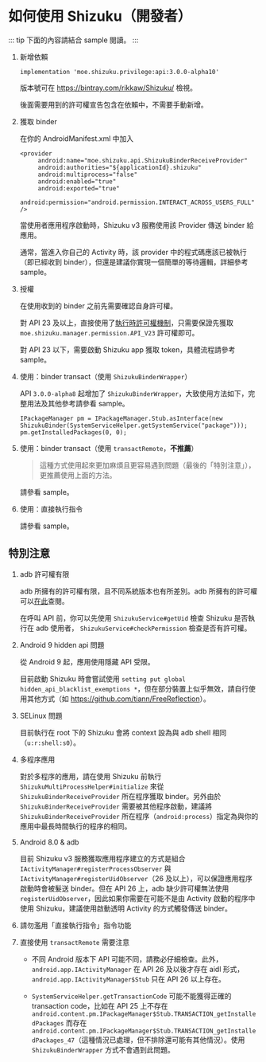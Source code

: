 # 如何使用 Shizuku（開發者）

::: tip
下面的內容請結合 sample 閱讀。
:::

1. 新增依賴
   
   ```
   implementation 'moe.shizuku.privilege:api:3.0.0-alpha10'
   ```

   版本號可在 <https://bintray.com/rikkaw/Shizuku/> 檢視。

   後面需要用到的許可權宣告包含在依賴中，不需要手動新增。
   
2. 獲取 binder

   在你的 AndroidManifest.xml 中加入

   ```
   <provider
        android:name="moe.shizuku.api.ShizukuBinderReceiveProvider"
        android:authorities="${applicationId}.shizuku"
        android:multiprocess="false"
        android:enabled="true"
        android:exported="true"
        android:permission="android.permission.INTERACT_ACROSS_USERS_FULL" />
   ```

   當使用者應用程序啟動時，Shizuku v3 服務使用該 Provider 傳送 binder 給應用。

   通常，當進入你自己的 Activity 時，該 provider 中的程式碼應該已被執行（即已經收到 binder），但還是建議你實現一個簡單的等待邏輯，詳細參考 sample。

3. 授權

   在使用收到的 binder 之前先需要確認自身許可權。

   對 API 23 及以上，直接使用了[執行時許可權機制](https://developer.android.com/distribute/best-practices/develop/runtime-permissions)，只需要保證先獲取 `moe.shizuku.manager.permission.API_V23` 許可權即可。

   對 API 23 以下，需要啟動 Shizuku app 獲取 token，具體流程請參考 sample。

4. 使用：binder transact（使用 `ShizukuBinderWrapper`）

   API `3.0.0-alpha8` 起增加了 `ShizukuBinderWrapper`，大致使用方法如下，完整用法及其他參考請參看 sample。

   ```
   IPackageManager pm = IPackageManager.Stub.asInterface(new ShizukuBinder(SystemServiceHelper.getSystemService("package")));
   pm.getInstalledPackages(0, 0);
   ```

5. 使用：binder transact（使用 `transactRemote`，**不推薦**）

   > 這種方式使用起來更加麻煩且更容易遇到問題（最後的「特別注意」），更推薦使用上面的方法。

   請參看 sample。

6. 使用：直接執行指令
     
   請參看 sample。

## 特別注意

1. adb 許可權有限

   adb 所擁有的許可權有限，且不同系統版本也有所差別。adb 所擁有的許可權可以[在此](https://github.com/aosp-mirror/platform_frameworks_base/blob/master/packages/Shell/AndroidManifest.xml)查閱。
   
   在呼叫 API 前，你可以先使用 `ShizukuService#getUid` 檢查 Shizuku 是否執行在 adb 使用者， `ShizukuService#checkPermission` 檢查是否有許可權。

2. Android 9 hidden api 問題

   從 Android 9 起，應用使用隱藏 API 受限。

   目前啟動 Shizuku 時會嘗試使用 `setting put global hidden_api_blacklist_exemptions *`，但在部分裝置上似乎無效，請自行使用其他方式（如 <https://github.com/tiann/FreeReflection>）。

3. SELinux 問題

   目前執行在 root 下的 Shizuku 會將 context 設為與 adb shell 相同（`u:r:shell:s0`）。

4. 多程序應用

   對於多程序的應用，請在使用 Shizuku 前執行 `ShizukuMultiProcessHelper#initialize` 來從 `ShizukuBinderReceiveProvider` 所在程序獲取 binder。另外由於 `ShizukuBinderReceiveProvider` 需要被其他程序啟動，建議將 `ShizukuBinderReceiveProvider` 所在程序（`android:process`）指定為與你的應用中最長時間執行的程序的相同。

5. Android 8.0 & adb

   目前 Shizuku v3 服務獲取應用程序建立的方式是組合 `IActivityManager#registerProcessObserver` 與 `IActivityManager#registerUidObserver`（26 及以上），可以保證應用程序啟動時會被髮送 binder。但在 API 26 上，adb 缺少許可權無法使用 `registerUidObserver`，因此如果你需要在可能不是由 Activity 啟動的程序中使用 Shizuku，建議使用啟動透明 Activity 的方式觸發傳送 binder。
   
5. 請勿濫用「直接執行指令」指令功能

6. 直接使用 `transactRemote` 需要注意

   * 不同 Android 版本下 API 可能不同，請務必仔細檢查。此外，`android.app.IActivityManager` 在 API 26 及以後才存在 aidl 形式， `android.app.IActivityManager$Stub` 只在 API 26 以上存在。

   * `SystemServiceHelper.getTransactionCode` 可能不能獲得正確的 transaction code，比如在 API 25 上不存在 `android.content.pm.IPackageManager$Stub.TRANSACTION_getInstalledPackages` 而存在 `android.content.pm.IPackageManager$Stub.TRANSACTION_getInstalledPackages_47`（這種情況已處理，但不排除還可能有其他情況）。使用 `ShizukuBinderWrapper` 方式不會遇到此問題。